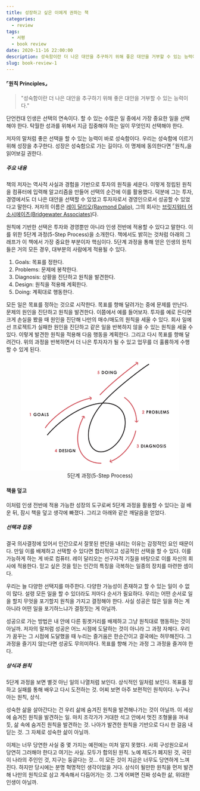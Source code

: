 ```yaml
---
title: 성장하고 싶은 이에게 권하는 책
categories:
  - review
tags:
  - 서평
  - book review
date: 2020-11-16 22:00:00
description: 성숙함이란 더 나은 대안을 추구하기 위해 좋은 대안을 거부할 수 있는 능력이다.
slug: book-review-1
---
```


#### ⌜원칙 Principles⌟

> "성숙함이란 더 나은 대안을 추구하기 위해 좋은 대안을 거부할 수 있는 능력이다."

단언컨대 인생은 선택의 연속이다. 할 수 있는 수많은 일 중에서 가장 중요한 일을 선택해야 한다. 탁월한 성과를 위해서 지금 집중해야 하는 일이 무엇인지 선택해야 한다.

저자의 말처럼 좋은 선택을 할 수 있는 능력이 바로 성숙함이다. 우리는 성숙함에 이르기 위해 성장을 추구한다. 성장은 성숙함으로 가는 길이다. 이 명제에 동의한다면 ⌜원칙⌟을 읽어보길 권한다.

##### 주요 내용

책의 저자는 역사적 사실과 경험을 기반으로 투자의 원칙을 세운다. 이렇게 정립된 원칙을 컴퓨터에 입력해 알고리즘을 만들어 선택의 순간에 이를 활용했다. 덕분에 그는 투자, 경영에서도 더 나은 대안을 선택할 수 있었고 투자자로서 경영인으로서 성공할 수 있었다고 말한다. 저자의 이름은 [레이 달리오(Raymond Dalio)](https://ko.wikipedia.org/wiki/%EB%A0%88%EC%9D%B4_%EB%8B%AC%EB%A6%AC%EC%98%A4), 그의 회사는 [브릿지워터 어소시에이츠(Bridgewater Associates)](https://ko.wikipedia.org/wiki/%EB%B8%8C%EB%A6%AC%EC%A7%80%EC%9B%8C%ED%84%B0_%EC%96%B4%EC%86%8C%EC%8B%9C%EC%97%90%EC%9D%B4%EC%B8%A0)다.

원칙에 기반한 선택은 투자와 경영뿐만 아니라 인생 전반에 적용할 수 있다고 말한다. 이를 위한 5단계 과정(5-Step Process)을 소개한다. 책에서도 밝히는 것처럼 아래의 그래프가 이 책에서 가장 중요한 부분이자 핵심이다. 5단계 과정을 통해 얻은 인생의 원칙들은 거의 모든 경우, 대부분의 사람에게 적용될 수 있다.

1. Goals: 목표를 정한다.
2. Problems: 문제에 봉착한다.
3. Diagnosis: 상황을 진단하고 원칙을 발견한다.
4. Design: 원칙을 적용해 계획한다.
5. Doing: 계획대로 행동한다.

모든 일은 목표를 정하는 것으로 시작한다. 목표를 향해 달려가는 중에 문제를 만난다. 문제의 원인을 진단하고 원칙을 발견한다. 이쯤에서 예를 들어보자. 투자를 예로 든다면 크게 손실을 봤을 때 원인을 진단해 나만의 매수/매도의 원칙을 세울 수 있다. 회사 일에선 프로젝트가 실패한 원인을 진단하고 같은 일을 반복하지 않을 수 있는 원칙을 세울 수 있다. 이렇게 발견한 원칙을 적용해 다음 행동을 계획한다. 그리고 다시 목표를 향해 달려간다. 위의 과정을 반복하면서 더 나은 투자자가 될 수 있고 업무를 더 훌륭하게 수행할 수 있게 된다.

<figure style="text-align:center;">
    <img src="./images/the-five-step-process.png" alt="The Five Step Process"/>
    <figcaption>5단계 과정(5-Step Process)</figcaption>
</figure>

#### 책을 덮고

이처럼 인생 전반에 적용 가능한 성장의 도구로써 5단계 과정을 활용할 수 있다는 걸 배운 뒤, 잠시 책을 덮고 생각에 빠졌다. 그리고 아래와 같은 깨달음을 얻었다.

##### 선택과 집중

결국 의사결정에 있어서 인간으로서 잘못된 판단을 내리는 이유는 감정적인 요인 때문이다. 만일 이를 배제하고 선택할 수 있다면 합리적이고 성공적인 선택을 할 수 있다. 이를 가능하게 하는 게 바로 컴퓨터. 레이 달리오는 선구자적 기질을 바탕으로 이를 자신의 회사에 적용한다. 믿고 싶은 것을 믿는 인간의 특징을 극복하는 일종의 장치를 마련한 셈이다.

우리는 늘 다양한 선택지를 마주한다. 다양한 가능성이 존재하고 할 수 있는 일이 수 없이 많다. 설령 모든 일을 할 수 있더라도 저마다 순서가 필요하다. 우리는 어떤 순서로 일을 할지 무엇을 포기할지 원칙을 가지고 결정해야 한다. 사실 성공은 많은 일을 하는 게 아니라 어떤 일을 포기하느냐가 결정짓는 게 아닐까.

성공으로 가는 방법은 내 안에 다른 핑곗거리를 배제하고 그냥 원칙대로 행동하는 것이 아닐까. 저자의 말처럼 성공은 어느 시점에 도달하는 것이 아니라 그 과정 자체다. 우리가 꿈꾸는 그 시점에 도달했을 때 누리는 즐거움은 한순간이고 결국에는 허무해진다. 그 과정을 즐기지 않는다면 성공도 무의미하다. 목표를 향해 가는 과정 그 과정을 즐겨야 한다.

##### 상식과 원칙

5단계 과정을 보면 별것 아닌 일의 나열처럼 보인다. 상식적인 일처럼 보인다. 목표를 정하고 실패를 통해 배우고 다시 도전하는 것. 어찌 보면 아주 보편적인 원칙이다. 누구나 아는 원칙, 상식.

성숙한 삶을 살아간다는 건 우리 삶에 숨겨진 원칙을 발견해나가는 것이 아닐까. 이 세상에 숨겨진 원칙을 발견하는 일. 마치 조각가가 거대한 석고 안에서 멋진 조형물을 꺼내듯, 삶 속에 숨겨진 원칙을 발견하는 것. 나아가 발견한 원칙을 기반으로 다시 한 걸음 내딛는 것. 그 자체로 성숙한 삶이 아닐까.

이제는 너무 당연한 사실 중 몇 가지는 예전에는 미처 알지 못했다. 사회 구성원으로서 당연히 그러해야 한다고 여기는 사실. 모두가 합의된 원칙. 노예 제도가 폐지된 것, 국민이 나라의 주인인 것, 지구는 둥글다는 것... 이 모든 것이 지금은 너무도 당연하게 느껴진다. 하지만 당시에는 분명 혁명적인 생각이었을 거다. 상식이 될만한 원칙을 먼저 발견해 나만의 원칙으로 삼고 계속해서 다듬어가는 것. 그게 어쩌면 진짜 성숙한 삶, 위대한 인생이 아닐까.
